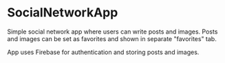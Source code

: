 # SocialNetworkApp

Simple social network app where users can write posts and images.
Posts and images can be set as favorites and shown in separate "favorites" tab.

App uses Firebase for authentication and storing posts and images. 
